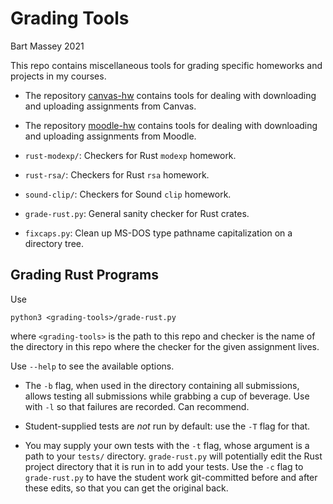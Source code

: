 # Grading Tools
Bart Massey 2021

This repo contains miscellaneous tools for grading specific homeworks
and projects in my courses.

* The repository
  [canvas-hw](http://github.com/BartMassey/canvas-hw)
  contains tools for dealing with downloading and uploading
  assignments from Canvas.

* The repository
  [moodle-hw](http://github.com/BartMassey/moodle-hw)
  contains tools for dealing with downloading and uploading
  assignments from Moodle.

* `rust-modexp/`: Checkers for Rust `modexp` homework.
* `rust-rsa/`: Checkers for Rust `rsa` homework.
* `sound-clip/`: Checkers for Sound `clip` homework.
* `grade-rust.py`: General sanity checker for Rust crates.
* `fixcaps.py`: Clean up MS-DOS type pathname capitalization
  on a directory tree.

## Grading Rust Programs

Use

    python3 <grading-tools>/grade-rust.py

where `<grading-tools>` is the path to this repo and
checker is the name of the directory in this repo where the
checker for the given assignment lives.

Use `--help` to see the available options.

* The `-b` flag, when used in the directory containing all
  submissions, allows testing all submissions while grabbing
  a cup of beverage. Use with `-l` so that failures are
  recorded. Can recommend.

* Student-supplied tests are *not* run by default:
  use the `-T` flag for that.

* You may supply your own tests with the `-t` flag, whose
  argument is a path to your `tests/`
  directory. `grade-rust.py` will potentially edit the Rust
  project directory that it is run in to add your tests.
  Use the `-c` flag to `grade-rust.py` to have the student
  work git-committed before and after these edits, so that
  you can get the original back.
